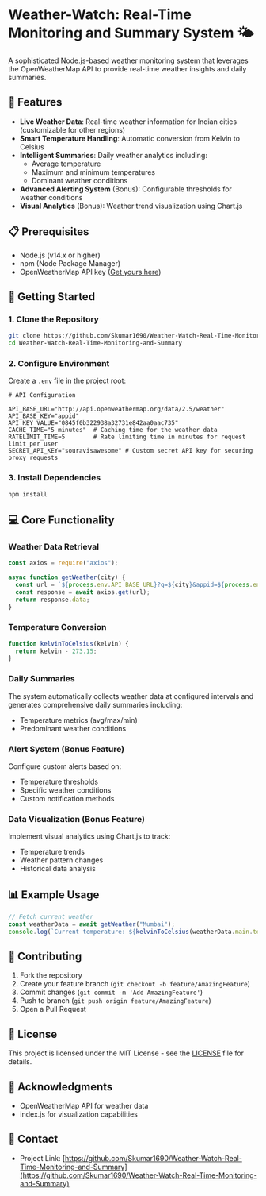 # Weather-Watch: Real-Time Monitoring and Summary System 🌤️

A sophisticated Node.js-based weather monitoring system that leverages the OpenWeatherMap API to provide real-time weather insights and daily summaries.

## 🌟 Features

- **Live Weather Data**: Real-time weather information for Indian cities (customizable for other regions)
- **Smart Temperature Handling**: Automatic conversion from Kelvin to Celsius
- **Intelligent Summaries**: Daily weather analytics including:
  - Average temperature
  - Maximum and minimum temperatures
  - Dominant weather conditions
- **Advanced Alerting System** (Bonus): Configurable thresholds for weather conditions
- **Visual Analytics** (Bonus): Weather trend visualization using Chart.js

## 📋 Prerequisites

- Node.js (v14.x or higher)
- npm (Node Package Manager)
- OpenWeatherMap API key ([Get yours here](https://home.openweathermap.org/users/sign_up))

## 🚀 Getting Started

### 1. Clone the Repository

```bash
git clone https://github.com/Skumar1690/Weather-Watch-Real-Time-Monitoring-and-Summary.git
cd Weather-Watch-Real-Time-Monitoring-and-Summary
```

### 2. Configure Environment

Create a `.env` file in the project root:

```env
# API Configuration

API_BASE_URL="http://api.openweathermap.org/data/2.5/weather"
API_BASE_KEY="appid"
API_KEY_VALUE="0845f0b322938a32731e842aa0aac735"
CACHE_TIME="5 minutes"  # Caching time for the weather data
RATELIMIT_TIME=5        # Rate limiting time in minutes for request limit per user
SECRET_API_KEY="souravisawesome" # Custom secret API key for securing proxy requests
```

### 3. Install Dependencies

```bash
npm install
```

## 💻 Core Functionality

### Weather Data Retrieval

```javascript
const axios = require("axios");

async function getWeather(city) {
  const url = `${process.env.API_BASE_URL}?q=${city}&appid=${process.env.API_KEY_VALUE}`;
  const response = await axios.get(url);
  return response.data;
}
```

### Temperature Conversion

```javascript
function kelvinToCelsius(kelvin) {
  return kelvin - 273.15;
}
```

### Daily Summaries

The system automatically collects weather data at configured intervals and generates comprehensive daily summaries including:

- Temperature metrics (avg/max/min)
- Predominant weather conditions

### Alert System (Bonus Feature)

Configure custom alerts based on:

- Temperature thresholds
- Specific weather conditions
- Custom notification methods

### Data Visualization (Bonus Feature)

Implement visual analytics using Chart.js to track:

- Temperature trends
- Weather pattern changes
- Historical data analysis

## 📊 Example Usage

```javascript
// Fetch current weather
const weatherData = await getWeather("Mumbai");
console.log(`Current temperature: ${kelvinToCelsius(weatherData.main.temp)}°C`);
```

## 🤝 Contributing

1. Fork the repository
2. Create your feature branch (`git checkout -b feature/AmazingFeature`)
3. Commit changes (`git commit -m 'Add AmazingFeature'`)
4. Push to branch (`git push origin feature/AmazingFeature`)
5. Open a Pull Request

## 📝 License

This project is licensed under the MIT License - see the [LICENSE](LICENSE) file for details.

## 🙏 Acknowledgments

- OpenWeatherMap API for weather data
- index.js for visualization capabilities

## 📧 Contact

- Project Link: [https://github.com/Skumar1690/Weather-Watch-Real-Time-Monitoring-and-Summary](https://github.com/Skumar1690/Weather-Watch-Real-Time-Monitoring-and-Summary)

